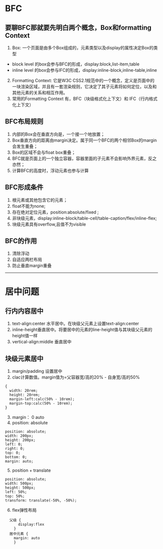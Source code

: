 # BFC
## 要聊BFC那就要先明白两个概念，**Box**和**formatting Context**
1. Box: 一个页面是由多个Box组成的，元素类型以及display的属性决定Box的类型
* block level 的box会参与BFC的形成，display:block,list-item,table
* inline level 的box会参与IFC的形成，display:inline-block,inline-table,inline
2. Formatting Context: 它是W3C CSS2.1规范中的一个概念，定义是页面中的一块渲染区域，并且有一套渲染规则，它决定了其子元素将如何定位，以及和其他元素的关系和相互作用。
3. 常用的Formatting Context 有，BFC（块级格式化上下文）和 IFC（行内格式化上下文）

## BFC布局规则
1. 内部的Box会在垂直方向是，一个接一个地放置；
2. Box垂直方向的距离由margin决定。属于同一个BFC的两个相邻Box的margin会发生重叠；
3. Box的区域不会与float box重叠；
4. BFC就是页面上的一个独立容器，容器里面的子元素不会影响外界元素，反之亦然；
5. 计算BFC的高度时，浮动元素也参与计算

## BFC形成条件
1. 根元素或其他包含它的元素；
2. float不能为none;
3. 存在绝对定位元素，position:absolute/fixed ;
4. 非块级元素，display:inline-block/table-cell/table-caption/flex/inline-flex;
5. 块级元素具有overflow,且值不为visible

## BFC的作用
1. 清除浮动
2. 自适应两栏布局
3. 防止垂直margin重叠
---
# 居中问题
## 行内内容居中
1. text-align:center 水平居中。在块级父元素上设置text-align:center
2. inline-height垂直居中。将要居中的元素的line-height值与其块级父元素的height值一样
3. vertical-align:middle 垂直居中
## 块级元素居中
1. margin/padding 设置居中
2. clac计算数值。margin值为=父容器宽/高的20% - 自身宽/高的50%
```
{
  width: 20rem; 
  height: 20rem; 
  margin-left:calc(50% - 10rem); 
  margin-top:calc(50% - 10rem);
}
```	
3. margin： 0 auto
4. position: absolute
```
position: absolute;
width: 200px;
height: 200px;
left: 0;
right: 0;
top: 0;
bottom: 0;
margin: auto;
```
5. position + translate
```
position: absolute;
width: 500px;
height: 500px;
left: 50%;
top: 50%;
transform: translate(-50%, -50%);
```
6. flex弹性布局  
```  
  父级 {
      display:flex
    }  
  居中元素 {
    margin: auto
    }
```
